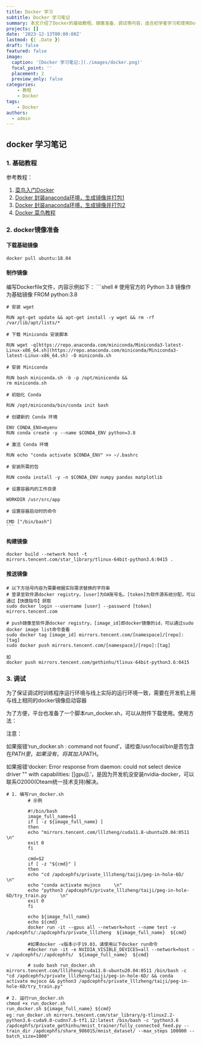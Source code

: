 ```yaml
---
title: Docker 学习
subtitle: Docker 学习笔记
summary: 本文介绍了Docker的基础教程、镜像准备、调试等内容，适合初学者学习和使用Docker。
projects: []
date: '2023-12-13T00:00:00Z'
lastmod: {{ .Date }}
draft: false
featured: false
image:
  caption: '[Docker 学习笔记:](./images/docker.png)'
  focal_point: ''
  placement: 2
  preview_only: false
categories:
    - 教程
    - Docker
tags:
    - Docker
authors:
  - admin
---
```

## docker 学习笔记

### 1. 基础教程

参考教程：

1. [菜鸟入门Docker](https://blog.csdn.net/qq_40298902/article/details/105967342)
2. [Docker 封装anaconda环境，生成镜像并打包1](https://blog.csdn.net/qq_32101863/article/details/120341856)
3. [Docker 封装anaconda环境，生成镜像并打包2](https://blog.csdn.net/qq_32101863/article/details/120344080)
4. [Docker 菜鸟教程](https://www.runoob.com/docker/docker-image-usage.html)

### 2. docker镜像准备

#### 下载基础镜像

```shell
docker pull ubuntu:18.04
```

#### 制作镜像

编写Dockerfile文件，内容示例如下：
    ```shell
    # 使用官方的 Python 3.8 镜像作为基础镜像
    FROM python:3.8

    # 安装 wget

    RUN apt-get update && apt-get install -y wget && rm -rf /var/lib/apt/lists/*

    # 下载 Miniconda 安装脚本

    RUN wget -q[https://repo.anaconda.com/miniconda/Miniconda3-latest-Linux-x86_64.sh](https://repo.anaconda.com/miniconda/Miniconda3-latest-Linux-x86_64.sh) -O miniconda.sh

    # 安装 Miniconda

    RUN bash miniconda.sh -b -p /opt/miniconda &&
    rm miniconda.sh

    # 初始化 Conda

    RUN /opt/miniconda/bin/conda init bash

    # 创建新的 Conda 环境

    ENV CONDA_ENV=myenv
    RUN conda create -y --name $CONDA_ENV python=3.8

    # 激活 Conda 环境

    RUN echo "conda activate $CONDA_ENV" >> ~/.bashrc

    # 安装所需的包

    RUN conda install -y -n $CONDA_ENV numpy pandas matplotlib

    # 设置容器内的工作目录

    WORKDIR /usr/src/app

    # 设置容器启动时的命令

    CMD ["/bin/bash"]
    ```

#### 构建镜像

```shell
docker build --network host -t mirrors.tencent.com/star_library/tlinux-64bit-python3.6:0415 .
```

#### 推送镜像

```shell
# 以下方括号内容为需要根据实际需求替换的字符串
# 登录至软件源docker registry，[user]为OA账号名，[token]为软件源系统分配，可以通过【快捷指令】获取
sudo docker login --username [user] --password [token] mirrors.tencent.com
 
# push镜像至软件源docker registry，[image_id]即docker镜像的id，可以通过sudo docker image list命令查看
sudo docker tag [image_id] mirrors.tencent.com/[namespace]/[repo]:[tag]
sudo docker push mirrors.tencent.com/[namespace]/[repo]:[tag]

如
docker push mirrors.tencent.com/gethinhu/tlinux-64bit-python3.6:0415
```

### 3. 调试

为了保证调试时训练程序运行环境与线上实际的运行环境一致，需要在开发机上用与线上相同的docker镜像启动容器

为了方便，平台也准备了一个脚本run_docker.sh，可以从附件下载使用。使用方法：

注意：

如果报错‘run_docker.sh : command not found’，请检查/usr/local/bin是否包含在$PATH里，如果没有，将其加入$PATH。

如果报错‘docker: Error response from daemon: could not select device driver "" with capabilities: [[gpu]].’，是因为开发机没安装nvidia-docker，可以联系O2000(Oteam统一技术支持)解决。

```shell
# 1. 编写run_docker.sh
        # 示例

        #!/bin/bash
        image_full_name=$1
        if [ -z ${image_full_name} ]
        then
        echo "mirrors.tencent.com/lllzheng/cuda11.8-ubuntu20.04:0511    \n"
        exit 0
        fi

        cmd=$2
        if [ -z "${cmd}" ]
        then
        echo "cd /apdcephfs/private_lllzheng/taiji/peg-in-hole-6D/     \n"
        echo "conda activate mujoco     \n"
        echo "python3 /apdcephfs/private_lllzheng/taiji/peg-in-hole-6D/try_train.py     \n"
        exit 0
        fi

        echo ${image_full_name}
        echo ${cmd}
        docker run -it --gpus all --network=host --name test -v /apdcephfs/:/apdcephfs/private_lllzheng  ${image_full_name}  ${cmd}

        #如果docker -v版本小于19.03，请使用以下docker run命令
        #docker run -it -e NVIDIA_VISIBLE_DEVICES=all --network=host -v /apdcephfs/:/apdcephfs/  ${image_full_name}  ${cmd}

        # sudo bash run_docker.sh mirrors.tencent.com/lllzheng/cuda11.8-ubuntu20.04:0511 /bin/bash -c "cd /apdcephfs/private_lllzheng/taiji/peg-in-hole-6D/ && conda activate mujoco && python3 /apdcephfs/private_lllzheng/taiji/peg-in-hole-6D/try_train.py"

# 2. 运行run_docker.sh
chmod +x run_docker.sh
run_docker.sh ${image_full_name} ${cmd}
eg：run_docker.sh mirrors.tencent.com/star_library/g-tlinux2.2-python3.6-cuda9.0-cudnn7.6-tf1.12:latest /bin/bash -c "python3.6 /apdcephfs/private_gethinhu/mnist_trainer/fully_connected_feed.py --train_dir /apdcephfs/share_986015/mnist_dataset/ --max_steps 100000 --batch_size=1000"
```
